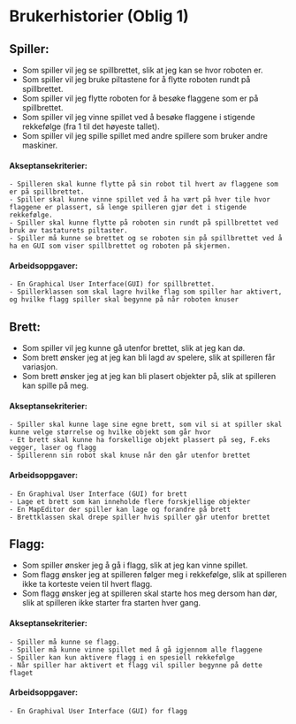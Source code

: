 # Brukerhistorier (Oblig 1)
## Spiller:
- Som spiller vil jeg se spillbrettet, slik at jeg kan se hvor roboten er.
- Som spiller vil jeg bruke piltastene for å flytte roboten rundt på spillbrettet.
- Som spiller vil jeg flytte roboten for å besøke flaggene som er på spillbrettet.
- Som spiller vil jeg vinne spillet ved å besøke flaggene i stigende rekkefølge (fra 1 til det høyeste tallet).
- Som spiller vil jeg spille spillet med andre spillere som bruker andre maskiner.

#### Akseptansekriterier:
    - Spilleren skal kunne flytte på sin robot til hvert av flaggene som er på spillbrettet. 
    - Spiller skal kunne vinne spillet ved å ha vært på hver tile hvor flaggene er plassert, så lenge spilleren gjør det i stigende rekkefølge.  
    - Spiller skal kunne flytte på roboten sin rundt på spillbrettet ved bruk av tastaturets piltaster.
    - Spiller må kunne se brettet og se roboten sin på spillbrettet ved å ha en GUI som viser spillbrettet og roboten på skjermen.
#### Arbeidsoppgaver:
    - En Graphical User Interface(GUI) for spillbrettet.
    - Spillerklassen som skal lagre hvilke flag som spiller har aktivert, og hvilke flagg spiller skal begynne på når roboten knuser
## Brett:
- Som spiller vil jeg kunne gå utenfor brettet, slik at jeg kan dø.
- Som brett ønsker jeg at jeg kan bli lagd av spelere, slik at spilleren får variasjon.
- Som brett ønsker jeg at jeg kan bli plasert objekter på, slik at spilleren kan spille på meg.
#### Akseptansekriterier:
    - Spiller skal kunne lage sine egne brett, som vil si at spiller skal kunne velge størrelse og hvilke objekt som går hvor
    - Et brett skal kunne ha forskellige objekt plassert på seg, F.eks vegger, laser og flagg
    - Spillerenn sin robot skal knuse når den går utenfor brettet
#### Arbeidsoppgaver:
    - En Graphival User Interface (GUI) for brett
    - Lage et brett som kan inneholde flere forskjellige objekter
    - En MapEditor der spiller kan lage og forandre på brett
    - Brettklassen skal drepe spiller hvis spiller går utenfor brettet
## Flagg:
- Som spiller ønsker jeg å gå i flagg, slik at jeg kan vinne spillet.
- Som flagg ønsker jeg at spilleren følger meg i rekkefølge, slik at spilleren ikke ta korteste veien til hvert flagg.
- Som flagg ønsker jeg at spilleren skal starte hos meg dersom han dør, slik at spilleren ikke starter fra starten hver gang.
#### Akseptansekriterier:
    - Spiller må kunne se flagg.
    - Spiller må kunne vinne spillet med å gå igjennom alle flaggene
    - Spiller kan kun aktivere flagg i en spesiell rekkefølge
    - Når spiller har aktivert et flagg vil spiller begynne på dette flaget
#### Arbeidsoppgaver:
    - En Graphival User Interface (GUI) for flagg
    
